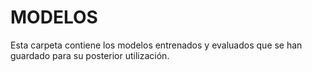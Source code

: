 # MODELOS

Esta carpeta contiene los modelos entrenados y evaluados que se han guardado para su posterior utilización.
